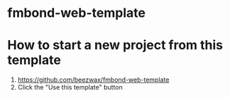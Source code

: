 # fmbond-web-template

# How to start a new project from this template

1. https://github.com/beezwax/fmbond-web-template
1. Click the "Use this template" button
